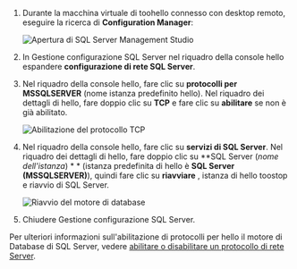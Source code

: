 1. Durante la macchina virtuale di toohello connesso con desktop remoto, eseguire la ricerca di **Configuration Manager**:

    ![Apertura di SQL Server Management Studio](./media/virtual-machines-sql-server-connection-tcp-protocol/sql-server-configuration-manager.png)

1. In Gestione configurazione SQL Server nel riquadro della console hello espandere **configurazione di rete SQL Server**.

1. Nel riquadro della console hello, fare clic su **protocolli per MSSQLSERVER** (nome istanza predefinito hello). Nel riquadro dei dettagli di hello, fare doppio clic su **TCP** e fare clic su **abilitare** se non è già abilitato.

    ![Abilitazione del protocollo TCP](./media/virtual-machines-sql-server-connection-tcp-protocol/enable-tcp.png)

1. Nel riquadro della console hello, fare clic su **servizi di SQL Server**. Nel riquadro dei dettagli di hello, fare doppio clic su  **SQL Server (*nome dell'istanza*) * * (istanza predefinita di hello è **SQL Server (MSSQLSERVER)**), quindi fare clic su **riavviare** , istanza di hello toostop e riavvio di SQL Server.

    ![Riavvio del motore di database](./media/virtual-machines-sql-server-connection-tcp-protocol/restart-sql-server.png)

1. Chiudere Gestione configurazione SQL Server.

Per ulteriori informazioni sull'abilitazione di protocolli per hello il motore di Database di SQL Server, vedere [abilitare o disabilitare un protocollo di rete Server](http://msdn.microsoft.com/library/ms191294.aspx).
